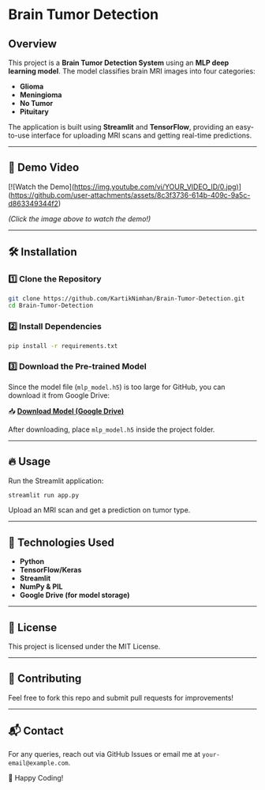 # Brain Tumor Detection

## Overview
This project is a **Brain Tumor Detection System** using an **MLP deep learning model**. The model classifies brain MRI images into four categories:
- **Glioma**
- **Meningioma**
- **No Tumor**
- **Pituitary**

The application is built using **Streamlit** and **TensorFlow**, providing an easy-to-use interface for uploading MRI scans and getting real-time predictions.

---
## 🚀 Demo Video
[![Watch the Demo][(https://img.youtube.com/vi/YOUR_VIDEO_ID/0.jpg)](https://www.youtube.com/watch?v=YOUR_VIDEO_ID)](https://github.com/user-attachments/assets/8c3f3736-614b-409c-9a5c-d863349344f2)

*(Click the image above to watch the demo!)*

---
## 🛠️ Installation
### 1️⃣ Clone the Repository
```sh
git clone https://github.com/KartikNimhan/Brain-Tumor-Detection.git
cd Brain-Tumor-Detection
```

### 2️⃣ Install Dependencies
```sh
pip install -r requirements.txt
```

### 3️⃣ Download the Pre-trained Model
Since the model file (`mlp_model.h5`) is too large for GitHub, you can download it from Google Drive:

📥 **[Download Model (Google Drive)]((https://drive.google.com/file/d/1DNTO5SAyxty_4EkUt9DWzlOKaHs2YG08/view?usp=sharing))**

After downloading, place `mlp_model.h5` inside the project folder.

---
## 🔥 Usage
Run the Streamlit application:
```sh
streamlit run app.py
```
Upload an MRI scan and get a prediction on tumor type.

---
## 🧠 Technologies Used
- **Python**
- **TensorFlow/Keras**
- **Streamlit**
- **NumPy & PIL**
- **Google Drive (for model storage)**

---
## 📜 License
This project is licensed under the MIT License.

---
## 🤝 Contributing
Feel free to fork this repo and submit pull requests for improvements!

---
## 📬 Contact
For any queries, reach out via GitHub Issues or email me at `your-email@example.com`.

🚀 Happy Coding!

